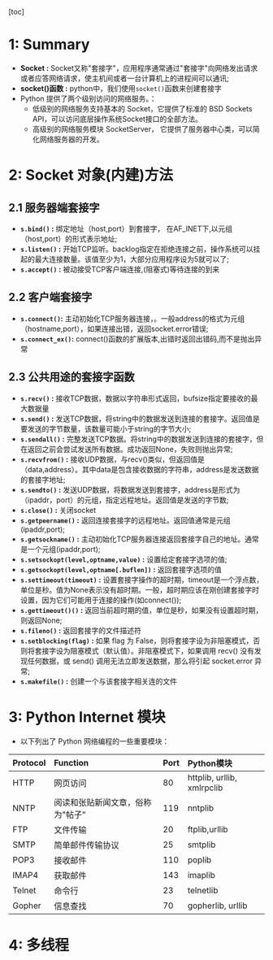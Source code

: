 [toc]

# 1: Summary
- **Socket :** Socket又称"套接字"，应用程序通常通过"套接字"向网络发出请求或者应答网络请求，使主机间或者一台计算机上的进程间可以通讯;
- **socket()函数 :** python中，我们使用`socket()`函数来创建套接字
- Python 提供了两个级别访问的网络服务。：
  - 低级别的网络服务支持基本的 Socket，它提供了标准的 BSD Sockets API，可以访问底层操作系统Socket接口的全部方法。
  - 高级别的网络服务模块 SocketServer， 它提供了服务器中心类，可以简化网络服务器的开发。

# 2: Socket 对象(内建)方法
## 2.1 服务器端套接字
- **`s.bind()` :** 绑定地址（host,port）到套接字， 在AF_INET下,以元组（host,port）的形式表示地址;
- **`s.listen()` :** 开始TCP监听。backlog指定在拒绝连接之前，操作系统可以挂起的最大连接数量。该值至少为1，大部分应用程序设为5就可以了;
- **`s.accept()` :** 被动接受TCP客户端连接,(阻塞式)等待连接的到来
## 2.2 客户端套接字
- **`s.connect()`:** 主动初始化TCP服务器连接，。一般address的格式为元组（hostname,port），如果连接出错，返回socket.error错误;
- **`s.connect_ex()`:** 	connect()函数的扩展版本,出错时返回出错码,而不是抛出异常
## 2.3 公共用途的套接字函数
- **`s.recv()` :** 接收TCP数据，数据以字符串形式返回，bufsize指定要接收的最大数据量
- **`s.send()` :** 发送TCP数据，将string中的数据发送到连接的套接字。返回值是要发送的字节数量，该数量可能小于string的字节大小;
- **`s.sendall()` :** 完整发送TCP数据。将string中的数据发送到连接的套接字，但在返回之前会尝试发送所有数据。成功返回None，失败则抛出异常;
- **`s.recvfrom()` :** 接收UDP数据，与recv()类似，但返回值是（data,address）。其中data是包含接收数据的字符串，address是发送数据的套接字地址;
- **`s.sendto()` :** 发送UDP数据，将数据发送到套接字，address是形式为（ipaddr，port）的元组，指定远程地址。返回值是发送的字节数;
- **`s.close()` :** 关闭socket
- **`s.getpeername()` :** 返回连接套接字的远程地址。返回值通常是元组(ipaddr,port);
- **`s.getsockname()` :** 主动初始化TCP服务器连接返回套接字自己的地址。通常是一个元组(ipaddr,port);
- **`s.setsockopt(level,optname,value)` :** 设置给定套接字选项的值;
- **`s.getsockopt(level,optname[.buflen])` :** 返回套接字选项的值
- **`s.settimeout(timeout)` :** 设置套接字操作的超时期，timeout是一个浮点数，单位是秒。值为None表示没有超时期。一般，超时期应该在刚创建套接字时设置，因为它们可能用于连接的操作(如connect());
- **`s.gettimeout()()` :** 返回当前超时期的值，单位是秒，如果没有设置超时期，则返回None;
- **`s.fileno()` :** 返回套接字的文件描述符
- **`s.setblocking(flag)` :** 如果 flag 为 False，则将套接字设为非阻塞模式，否则将套接字设为阻塞模式（默认值）。非阻塞模式下，如果调用 recv() 没有发现任何数据，或 send() 调用无法立即发送数据，那么将引起 socket.error 异常;
- **`s.makefile()` :** 创建一个与该套接字相关连的文件

# 3: Python Internet 模块
- 以下列出了 Python 网络编程的一些重要模块：

| Protocol | Function          | Port | Python模块                   |
|:---------|:------------------|:-----|:---------------------------|
| HTTP     | 网页访问              | 80   | httplib, urllib, xmlrpclib |
| NNTP     | 阅读和张贴新闻文章，俗称为"帖子" | 119  | nntplib                    |
| FTP      | 文件传输              | 20   | ftplib,urllib              |
| SMTP     | 简单邮件传输协议          | 25   | smtplib                    |
| POP3     | 接收邮件              | 110  | poplib                     |
| IMAP4    | 获取邮件              | 143  | imaplib                    |
| Telnet   | 命令行               | 23   | telnetlib                  |
| Gopher   | 信息查找              | 70   | gopherlib, urllib                     |


# 4: 多线程
